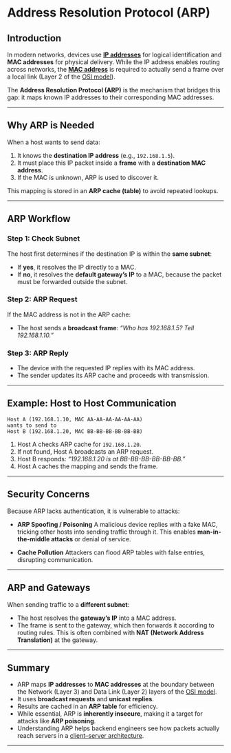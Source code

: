 # Address Resolution Protocol (ARP)

## Introduction

In modern networks, devices use **[IP addresses](/docs/fundamentals-of-networking/mac-ip-ports.md)** for logical identification and **MAC addresses** for physical delivery. While the IP address enables routing across networks, the **[MAC address](/docs/fundamentals-of-networking/mac-ip-ports.md)** is required to actually send a frame over a local link (Layer 2 of the [OSI model](/docs/fundamentals-of-networking/osi-model.md)).

The **Address Resolution Protocol (ARP)** is the mechanism that bridges this gap: it maps known IP addresses to their corresponding MAC addresses.

---

## Why ARP is Needed

When a host wants to send data:

1. It knows the **destination IP address** (e.g., `192.168.1.5`).
2. It must place this IP packet inside a **frame** with a **destination MAC address**.
3. If the MAC is unknown, ARP is used to discover it.

This mapping is stored in an **ARP cache (table)** to avoid repeated lookups.

---

## ARP Workflow

### Step 1: Check Subnet

The host first determines if the destination IP is within the **same subnet**:

* If **yes**, it resolves the IP directly to a MAC.
* If **no**, it resolves the **default gateway’s IP** to a MAC, because the packet must be forwarded outside the subnet.

### Step 2: ARP Request

If the MAC address is not in the ARP cache:

* The host sends a **broadcast frame**:
  *“Who has 192.168.1.5? Tell 192.168.1.10.”*

### Step 3: ARP Reply

* The device with the requested IP replies with its MAC address.
* The sender updates its ARP cache and proceeds with transmission.

---

## Example: Host to Host Communication

```
Host A (192.168.1.10, MAC AA-AA-AA-AA-AA-AA)
wants to send to
Host B (192.168.1.20, MAC BB-BB-BB-BB-BB-BB)
```

1. Host A checks ARP cache for `192.168.1.20`.
2. If not found, Host A broadcasts an ARP request.
3. Host B responds: *“192.168.1.20 is at BB-BB-BB-BB-BB-BB.”*
4. Host A caches the mapping and sends the frame.

---

## Security Concerns

Because ARP lacks authentication, it is vulnerable to attacks:

* **ARP Spoofing / Poisoning**
  A malicious device replies with a fake MAC, tricking other hosts into sending traffic through it.
  This enables **man-in-the-middle attacks** or denial of service.

* **Cache Pollution**
  Attackers can flood ARP tables with false entries, disrupting communication.

---

## ARP and Gateways

When sending traffic to a **different subnet**:

* The host resolves the **gateway’s IP** into a MAC address.
* The frame is sent to the gateway, which then forwards it according to routing rules.
  This is often combined with **NAT (Network Address Translation)** at the gateway.

---

## Summary

* ARP maps **IP addresses** to **MAC addresses** at the boundary between the Network (Layer 3) and Data Link (Layer 2) layers of the [OSI model](./osi-model.md).
* It uses **broadcast requests** and **unicast replies**.
* Results are cached in an **ARP table** for efficiency.
* While essential, ARP is **inherently insecure**, making it a target for attacks like **ARP poisoning**.
* Understanding ARP helps backend engineers see how packets actually reach servers in a [client–server architecture](./client-server-architecture.md).

---
